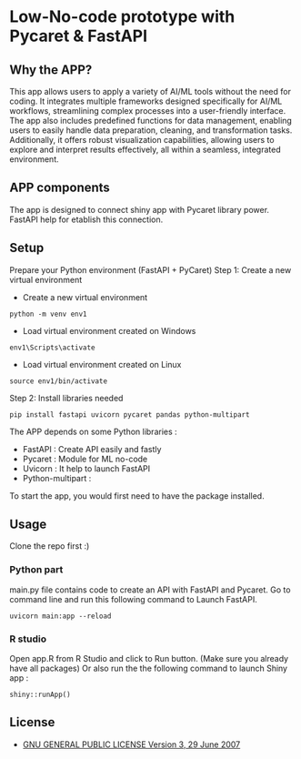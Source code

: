 # Low-No-code prototype with Pycaret & FastAPI


## Why the APP?

This app allows users to apply a variety of AI/ML tools without the need for coding. It integrates multiple frameworks designed specifically for AI/ML workflows, streamlining complex processes into a user-friendly interface. The app also includes predefined functions for data management, enabling users to easily handle data preparation, cleaning, and transformation tasks. Additionally, it offers robust visualization capabilities, allowing users to explore and interpret results effectively, all within a seamless, integrated environment.

## APP components 

The app is designed to connect shiny app with Pycaret library power. FastAPI help for etablish this connection.

## Setup
Prepare your Python environment (FastAPI + PyCaret)
Step 1: Create a new virtual environment
- Create a new virtual environment
```
python -m venv env1
```
- Load virtual environment created on Windows
```
env1\Scripts\activate 
```
- Load virtual environment created on Linux
```
source env1/bin/activate
```
Step 2: Install libraries needed
```
pip install fastapi uvicorn pycaret pandas python-multipart
```

The APP depends on some Python libraries :
- FastAPI : Create API easily and fastly
- Pycaret : Module for ML no-code
- Uvicorn : It help to launch FastAPI
- Python-multipart : 

To start the app, you would first need to have the package installed.

## Usage

Clone the repo first :)

### Python part
main.py file contains code to create an API with FastAPI and Pycaret.
Go to command line and run this following command to Launch FastAPI.
```
uvicorn main:app --reload
```

### R studio
Open app.R from R Studio and click to Run button. (Make sure you already have all packages)
Or also run the the following command to launch Shiny app :
```
shiny::runApp()
```
## License

- [GNU GENERAL PUBLIC LICENSE Version 3, 29 June 2007](./LICENSE)

